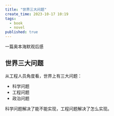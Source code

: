```yaml
---
title: "世界三大问题"
create_time: 2023-10-17 10:19
tags:
  - book
  - novel
published: true
---
```


一篇奥本海默观后感

## 世界三大问题

从工程人员角度看，世界上有三大问题：

- 科学问题
- 工程问题
- 政治问题

科学问题解决了能不能实现，工程问题解决了怎么实现。
